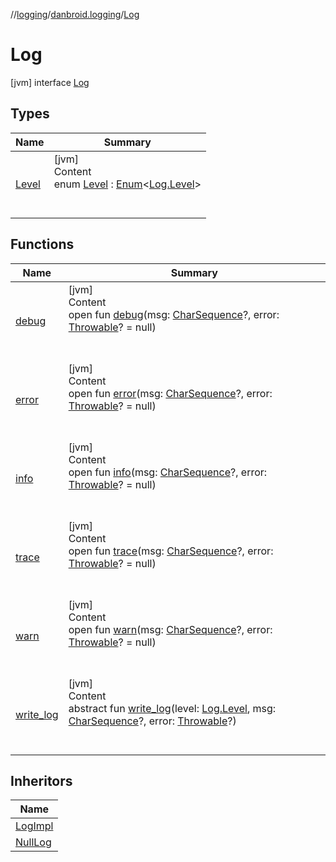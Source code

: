 //[logging](../../../index.md)/[danbroid.logging](../index.md)/[Log](index.md)



# Log  
 [jvm] interface [Log](index.md)   


## Types  
  
|  Name |  Summary | 
|---|---|
| <a name="danbroid.logging/Log.Level///PointingToDeclaration/"></a>[Level](-level/index.md)| <a name="danbroid.logging/Log.Level///PointingToDeclaration/"></a>[jvm]  <br>Content  <br>enum [Level](-level/index.md) : [Enum](https://kotlinlang.org/api/latest/jvm/stdlib/kotlin/-enum/index.html)<[Log.Level](-level/index.md)>   <br><br><br>|


## Functions  
  
|  Name |  Summary | 
|---|---|
| <a name="danbroid.logging/Log/debug/#kotlin.CharSequence?#kotlin.Throwable?/PointingToDeclaration/"></a>[debug](debug.md)| <a name="danbroid.logging/Log/debug/#kotlin.CharSequence?#kotlin.Throwable?/PointingToDeclaration/"></a>[jvm]  <br>Content  <br>open fun [debug](debug.md)(msg: [CharSequence](https://kotlinlang.org/api/latest/jvm/stdlib/kotlin/-char-sequence/index.html)?, error: [Throwable](https://kotlinlang.org/api/latest/jvm/stdlib/kotlin/-throwable/index.html)? = null)  <br><br><br>|
| <a name="danbroid.logging/Log/error/#kotlin.CharSequence?#kotlin.Throwable?/PointingToDeclaration/"></a>[error](error.md)| <a name="danbroid.logging/Log/error/#kotlin.CharSequence?#kotlin.Throwable?/PointingToDeclaration/"></a>[jvm]  <br>Content  <br>open fun [error](error.md)(msg: [CharSequence](https://kotlinlang.org/api/latest/jvm/stdlib/kotlin/-char-sequence/index.html)?, error: [Throwable](https://kotlinlang.org/api/latest/jvm/stdlib/kotlin/-throwable/index.html)? = null)  <br><br><br>|
| <a name="danbroid.logging/Log/info/#kotlin.CharSequence?#kotlin.Throwable?/PointingToDeclaration/"></a>[info](info.md)| <a name="danbroid.logging/Log/info/#kotlin.CharSequence?#kotlin.Throwable?/PointingToDeclaration/"></a>[jvm]  <br>Content  <br>open fun [info](info.md)(msg: [CharSequence](https://kotlinlang.org/api/latest/jvm/stdlib/kotlin/-char-sequence/index.html)?, error: [Throwable](https://kotlinlang.org/api/latest/jvm/stdlib/kotlin/-throwable/index.html)? = null)  <br><br><br>|
| <a name="danbroid.logging/Log/trace/#kotlin.CharSequence?#kotlin.Throwable?/PointingToDeclaration/"></a>[trace](trace.md)| <a name="danbroid.logging/Log/trace/#kotlin.CharSequence?#kotlin.Throwable?/PointingToDeclaration/"></a>[jvm]  <br>Content  <br>open fun [trace](trace.md)(msg: [CharSequence](https://kotlinlang.org/api/latest/jvm/stdlib/kotlin/-char-sequence/index.html)?, error: [Throwable](https://kotlinlang.org/api/latest/jvm/stdlib/kotlin/-throwable/index.html)? = null)  <br><br><br>|
| <a name="danbroid.logging/Log/warn/#kotlin.CharSequence?#kotlin.Throwable?/PointingToDeclaration/"></a>[warn](warn.md)| <a name="danbroid.logging/Log/warn/#kotlin.CharSequence?#kotlin.Throwable?/PointingToDeclaration/"></a>[jvm]  <br>Content  <br>open fun [warn](warn.md)(msg: [CharSequence](https://kotlinlang.org/api/latest/jvm/stdlib/kotlin/-char-sequence/index.html)?, error: [Throwable](https://kotlinlang.org/api/latest/jvm/stdlib/kotlin/-throwable/index.html)? = null)  <br><br><br>|
| <a name="danbroid.logging/Log/write_log/#danbroid.logging.Log.Level#kotlin.CharSequence?#kotlin.Throwable?/PointingToDeclaration/"></a>[write_log](write_log.md)| <a name="danbroid.logging/Log/write_log/#danbroid.logging.Log.Level#kotlin.CharSequence?#kotlin.Throwable?/PointingToDeclaration/"></a>[jvm]  <br>Content  <br>abstract fun [write_log](write_log.md)(level: [Log.Level](-level/index.md), msg: [CharSequence](https://kotlinlang.org/api/latest/jvm/stdlib/kotlin/-char-sequence/index.html)?, error: [Throwable](https://kotlinlang.org/api/latest/jvm/stdlib/kotlin/-throwable/index.html)?)  <br><br><br>|


## Inheritors  
  
|  Name | 
|---|
| <a name="danbroid.logging/LogImpl///PointingToDeclaration/"></a>[LogImpl](../-log-impl/index.md)|
| <a name="danbroid.logging/NullLog///PointingToDeclaration/"></a>[NullLog](../-null-log/index.md)|

